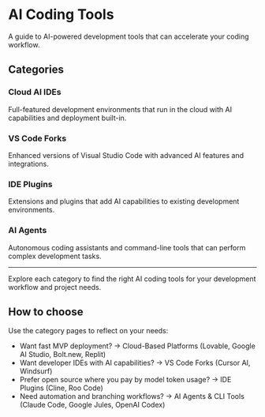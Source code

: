 # AI Coding Tools

A guide to AI-powered development tools that can accelerate your coding workflow.

## Categories

### Cloud AI IDEs
Full-featured development environments that run in the cloud with AI capabilities and deployment built-in.

### VS Code Forks  
Enhanced versions of Visual Studio Code with advanced AI features and integrations.

### IDE Plugins
Extensions and plugins that add AI capabilities to existing development environments.

### AI Agents
Autonomous coding assistants and command-line tools that can perform complex development tasks.

---

Explore each category to find the right AI coding tools for your development workflow and project needs.

## How to choose

Use the category pages to reflect on your needs:

- Want fast MVP deployment? → Cloud-Based Platforms (Lovable, Google AI Studio, Bolt.new, Replit)
- Want developer IDEs with AI capabilities? → VS Code Forks (Cursor AI, Windsurf)
- Prefer open source where you pay by model token usage? → IDE Plugins (Cline, Roo Code)  
- Need automation and branching workflows? → AI Agents & CLI Tools (Claude Code, Google Jules, OpenAI Codex)